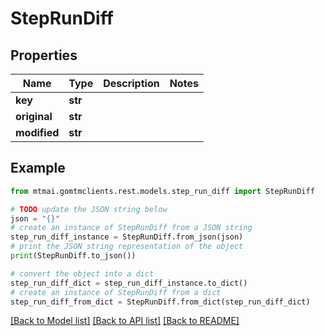 # StepRunDiff


## Properties

Name | Type | Description | Notes
------------ | ------------- | ------------- | -------------
**key** | **str** |  | 
**original** | **str** |  | 
**modified** | **str** |  | 

## Example

```python
from mtmai.gomtmclients.rest.models.step_run_diff import StepRunDiff

# TODO update the JSON string below
json = "{}"
# create an instance of StepRunDiff from a JSON string
step_run_diff_instance = StepRunDiff.from_json(json)
# print the JSON string representation of the object
print(StepRunDiff.to_json())

# convert the object into a dict
step_run_diff_dict = step_run_diff_instance.to_dict()
# create an instance of StepRunDiff from a dict
step_run_diff_from_dict = StepRunDiff.from_dict(step_run_diff_dict)
```
[[Back to Model list]](../README.md#documentation-for-models) [[Back to API list]](../README.md#documentation-for-api-endpoints) [[Back to README]](../README.md)


